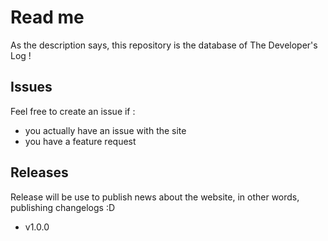 # Read me

As the description says, this repository is the database of The Developer's Log !

## Issues

Feel free to create an issue if :
  - you actually have an issue with the site
  - you have a feature request 
  
## Releases

Release will be use to publish news about the website, in other words, publishing changelogs :D

- v1.0.0
